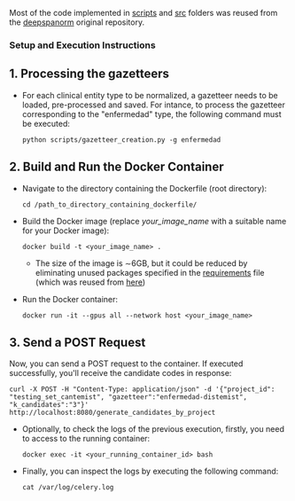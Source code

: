 Most of the code implemented in [scripts](https://github.com/Lokmane-ELO/docker-deepspanorm/tree/main/scripts) and [src](https://github.com/Lokmane-ELO/docker-deepspanorm/tree/main/src) folders was reused from the [deepspanorm](https://github.com/luisgasco/deepspanorm/tree/main) original repository.

### Setup and Execution Instructions
## 1. Processing the gazetteers
  - For each clinical entity type to be normalized, a gazetteer needs to be loaded, pre-processed and saved. For intance, to process the gazetteer corresponding to the "enfermedad" type, the following command must be executed:
    
        python scripts/gazetteer_creation.py -g enfermedad
  
  
## 2. Build and Run the Docker Container
   - Navigate to the directory containing the Dockerfile (root directory):

         cd /path_to_directory_containing_dockerfile/

   - Build the Docker image (replace *your_image_name* with a suitable name for your Docker image):
    
         docker build -t <your_image_name> .
     - The size of the image is ∼6GB, but it could be reduced by eliminating unused packages specified in the [requirements](https://github.com/Lokmane-ELO/docker-deepspanorm/blob/main/requirements.txt) file (which was reused from [here](https://github.com/luisgasco/deepspanorm/blob/main/requirements.txt))

   - Run the Docker container:

         docker run -it --gpus all --network host <your_image_name>
## 3. Send a POST Request
  Now, you can send a POST request to the container. If executed successfully, you'll receive the candidate codes in response:
  
    curl -X POST -H "Content-Type: application/json" -d '{"project_id": "testing_set_cantemist", "gazetteer":"enfermedad-distemist", "k_candidates":"3"}' http://localhost:8080/generate_candidates_by_project

  - Optionally, to check the logs of the previous execution, firstly, you need to access to the running container:

        docker exec -it <your_running_container_id> bash

  - Finally, you can inspect the logs by executing the following command:

        cat /var/log/celery.log



